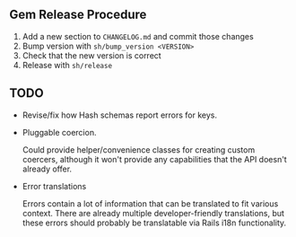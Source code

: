 Gem Release Procedure
---------------------

1. Add a new section to `CHANGELOG.md` and commit those changes
2. Bump version with `sh/bump_version <VERSION>`
3. Check that the new version is correct
4. Release with `sh/release`

TODO
----

 - Revise/fix how Hash schemas report errors for keys.

 - Pluggable coercion.

   Could provide helper/convenience classes for creating custom coercers,
   although it won't provide any capabilities that the API doesn't already
   offer.

 - Error translations

   Errors contain a lot of information that can be translated to fit various
   context. There are already multiple developer-friendly translations, but
   these errors should probably be translatable via Rails i18n functionality.
